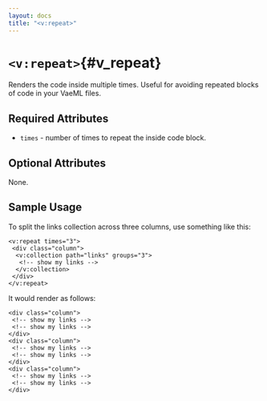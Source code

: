 ```yaml
---
layout: docs
title: "<v:repeat>"
---
```


# `<v:repeat>`{#v_repeat}

Renders the code inside multiple times. Useful for avoiding repeated
blocks of code in your VaeML files.

## Required Attributes

-   `times` - number of times to repeat the inside code block.

## Optional Attributes

None.

## Sample Usage

To split the links collection across three columns, use something like
this:

    <v:repeat times="3">
     <div class="column">
      <v:collection path="links" groups="3">
       <!-- show my links -->
      </v:collection>
     </div>
    </v:repeat>

It would render as follows:

    <div class="column">
     <!-- show my links -->
     <!-- show my links -->
    </div> 
    <div class="column">
     <!-- show my links -->
     <!-- show my links -->
    </div>
    <div class="column">
     <!-- show my links -->
     <!-- show my links -->
    </div>
